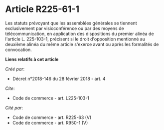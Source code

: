 # Article R225-61-1

Les statuts prévoyant que les assemblées générales se tiennent exclusivement par visioconférence ou par des moyens de
télécommunication, en application des dispositions du premier alinéa de l'article L. 225-103-1, précisent si le droit
d'opposition mentionné au deuxième alinéa du même article s'exerce avant ou après les formalités de convocation.

**Liens relatifs à cet article**

_Créé par_:

  - Décret n°2018-146 du 28 février 2018 - art. 4

_Cite_:

  - Code de commerce - art. L225-103-1

_Cité par_:

  - Code de commerce - art. R225-63 (V)
  - Code de commerce - art. R950-1 (V)
